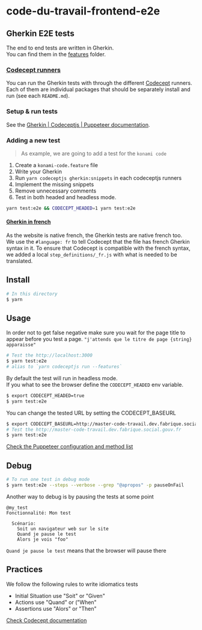 # code-du-travail-frontend-e2e

## Gherkin E2E tests

The end to end tests are written in Gherkin.  
You can find them in the [features](codecept/features) folder.

### [Codecept runners](https://codecept.io/bdd/#gherkin)

You can run the Gherkin tests with through the different [Codecept](https://codecept.io) runners.  
Each of them are individual packages that should be separately install and run (see each `README.md`).

### Setup & run tests

See the [Gherkin | Codeceptjs | Puppeteer documentation](runners/puppeteer).

### Adding a new test

> As example, we are going to add a test for the `konami code`

1. Create a `konami-code.feature` file
2. Write your Gherkin
3. Run `yarn codeceptjs gherkin:snippets` in each codeceptjs runners
4. Implement the missing snippets
5. Remove unnecessary comments
6. Test in both headed and headless mode.

```sh
yarn test:e2e && CODECEPT_HEADED=1 yarn test:e2e
```

#### [Gherkin in french](https://cucumber.io/docs/gherkin/reference/#spoken-languages)

As the website is native french, the Gherkin tests are native french too.  
We use the `#language: fr` to tell Codecept that the file has french Gherkin syntax in it.
To ensure that Codecept is compatible with the french syntax, we added a local `step_definitions/_fr.js` with what is needed to be translated.

## Install

```sh
# In this directory
$ yarn
```

## Usage

In order not to get false negative make sure you wait for the page title to appear before you test a page.
`"j'attends que le titre de page {string} apparaisse"`

```sh
# Test the http://localhost:3000
$ yarn test:e2e
# alias to `yarn codeceptjs run --features`
```

By default the test will run in headless mode.  
If you what to see the browser define the `CODECEPT_HEADED` env variable.

```sh
$ export CODECEPT_HEADED=true
$ yarn test:e2e
```

You can change the tested URL by setting the CODECEPT_BASEURL

```sh
$ export CODECEPT_BASEURL=http://master-code-travail.dev.fabrique.social.gouv.fr
# Test the http://master-code-travail.dev.fabrique.social.gouv.fr
$ yarn test:e2e
```

[Check the Puppeteer configuration and method list](https://codecept.io/helpers/Puppeteer)

## Debug

```sh
# To run one test in debug mode
$ yarn test:e2e --steps --verbose --grep "@apropos" -p pauseOnFail
```

Another way to debug is by pausing the tests at some point

```feature
@my_test
Fonctionnalité: Mon test

  Scénario:
    Soit un navigateur web sur le site
    Quand je pause le test
    Alors je vois "foo"
```

`Quand je pause le test` means that the browser will pause there

## Practices

We follow the following rules to write idiomatics tests

- Initial Situation use "Soit" or "Given"
- Actions use "Quand" or ("When"
- Assertions use "Alors" or "Then"

[Check Codecept documentation](https://codecept.io/advanced/#debug)

